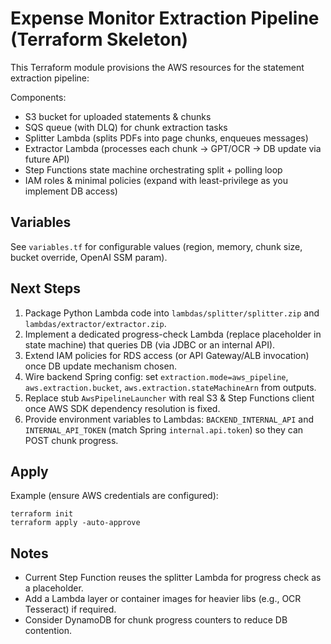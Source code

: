 # Expense Monitor Extraction Pipeline (Terraform Skeleton)

This Terraform module provisions the AWS resources for the statement extraction pipeline:

Components:
- S3 bucket for uploaded statements & chunks
- SQS queue (with DLQ) for chunk extraction tasks
- Splitter Lambda (splits PDFs into page chunks, enqueues messages)
- Extractor Lambda (processes each chunk → GPT/OCR → DB update via future API)
- Step Functions state machine orchestrating split + polling loop
- IAM roles & minimal policies (expand with least-privilege as you implement DB access)

## Variables
See `variables.tf` for configurable values (region, memory, chunk size, bucket override, OpenAI SSM param).

## Next Steps
1. Package Python Lambda code into `lambdas/splitter/splitter.zip` and `lambdas/extractor/extractor.zip`.
2. Implement a dedicated progress-check Lambda (replace placeholder in state machine) that queries DB (via JDBC or an internal API).
3. Extend IAM policies for RDS access (or API Gateway/ALB invocation) once DB update mechanism chosen.
4. Wire backend Spring config: set `extraction.mode=aws_pipeline`, `aws.extraction.bucket`, `aws.extraction.stateMachineArn` from outputs.
5. Replace stub `AwsPipelineLauncher` with real S3 & Step Functions client once AWS SDK dependency resolution is fixed.
6. Provide environment variables to Lambdas: `BACKEND_INTERNAL_API` and `INTERNAL_API_TOKEN` (match Spring `internal.api.token`) so they can POST chunk progress.

## Apply
Example (ensure AWS credentials are configured):
```
terraform init
terraform apply -auto-approve
```

## Notes
- Current Step Function reuses the splitter Lambda for progress check as a placeholder.
- Add a Lambda layer or container images for heavier libs (e.g., OCR Tesseract) if required.
- Consider DynamoDB for chunk progress counters to reduce DB contention.
